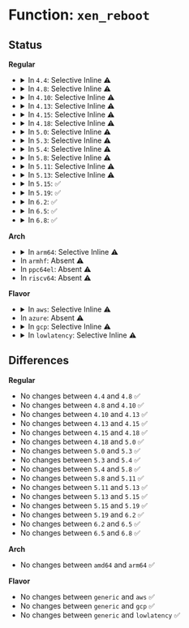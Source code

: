 # Function: <code>xen_reboot</code>

## Status
<b>Regular</b>
<ul>
<li>
<details>
<summary>In <code>4.4</code>: Selective Inline ⚠️</summary>

```c
void xen_reboot(int reason);
```

**Collision:** Unique Static

**Inline:** Selective

**Transformation:** False

**Instances:**

```
In arch/x86/xen/enlighten.c (ffffffff8101c540)
Location: arch/x86/xen/enlighten.c:1274
Inline: True
Direct callers:
  - arch/x86/xen/enlighten.c:xen_panic_event
  - arch/x86/xen/enlighten.c:xen_emergency_restart
  - arch/x86/xen/enlighten.c:xen_crash_shutdown
  - arch/x86/xen/enlighten.c:xen_machine_power_off
  - arch/x86/xen/enlighten.c:xen_machine_halt
  - arch/x86/xen/enlighten.c:xen_restart
  - arch/x86/xen/enlighten.c:xen_hvm_crash_shutdown
  - arch/x86/xen/enlighten.c:xen_hvm_shutdown
```
**Symbols:**

```
ffffffff8101c540-ffffffff8101c5a2: xen_reboot (STB_LOCAL)
```
</details>
</li>
<li>
<details>
<summary>In <code>4.8</code>: Selective Inline ⚠️</summary>

```c
void xen_reboot(int reason);
```

**Collision:** Unique Static

**Inline:** Selective

**Transformation:** False

**Instances:**

```
In arch/x86/xen/enlighten.c (ffffffff8101b7d0)
Location: arch/x86/xen/enlighten.c:1293
Inline: True
Direct callers:
  - arch/x86/xen/enlighten.c:xen_hvm_crash_shutdown
  - arch/x86/xen/enlighten.c:xen_hvm_shutdown
  - arch/x86/xen/enlighten.c:xen_panic_event
  - arch/x86/xen/enlighten.c:xen_crash_shutdown
  - arch/x86/xen/enlighten.c:xen_machine_power_off
  - arch/x86/xen/enlighten.c:xen_machine_halt
  - arch/x86/xen/enlighten.c:xen_emergency_restart
  - arch/x86/xen/enlighten.c:xen_restart
```
**Symbols:**

```
ffffffff8101b7d0-ffffffff8101b832: xen_reboot (STB_LOCAL)
```
</details>
</li>
<li>
<details>
<summary>In <code>4.10</code>: Selective Inline ⚠️</summary>

```c
void xen_reboot(int reason);
```

**Collision:** Unique Static

**Inline:** Selective

**Transformation:** False

**Instances:**

```
In arch/x86/xen/enlighten.c (ffffffff8101bff0)
Location: arch/x86/xen/enlighten.c:1281
Inline: True
Direct callers:
  - arch/x86/xen/enlighten.c:xen_hvm_crash_shutdown
  - arch/x86/xen/enlighten.c:xen_hvm_shutdown
  - arch/x86/xen/enlighten.c:xen_panic_event
  - arch/x86/xen/enlighten.c:xen_crash_shutdown
  - arch/x86/xen/enlighten.c:xen_machine_power_off
  - arch/x86/xen/enlighten.c:xen_machine_halt
  - arch/x86/xen/enlighten.c:xen_emergency_restart
  - arch/x86/xen/enlighten.c:xen_restart
```
**Symbols:**

```
ffffffff8101bff0-ffffffff8101c054: xen_reboot (STB_LOCAL)
```
</details>
</li>
<li>
<details>
<summary>In <code>4.13</code>: Selective Inline ⚠️</summary>

```c
void xen_reboot(int reason);
```

**Collision:** Unique Global

**Inline:** Selective

**Transformation:** False

**Instances:**

```
In arch/x86/xen/enlighten.c (ffffffff81019ca0)
Location: arch/x86/xen/enlighten.c:246
Inline: True
Direct callers:
  - arch/x86/xen/enlighten.c:xen_panic_event
  - arch/x86/xen/enlighten.c:xen_emergency_restart
  - arch/x86/xen/enlighten_hvm.c:xen_hvm_crash_shutdown
  - arch/x86/xen/enlighten_hvm.c:xen_hvm_shutdown
  - arch/x86/xen/enlighten_pv.c:xen_crash_shutdown
  - arch/x86/xen/enlighten_pv.c:xen_machine_power_off
  - arch/x86/xen/enlighten_pv.c:xen_machine_halt
  - arch/x86/xen/enlighten_pv.c:xen_restart
```
**Symbols:**

```
ffffffff81019ca0-ffffffff81019d26: xen_reboot (STB_GLOBAL)
```
</details>
</li>
<li>
<details>
<summary>In <code>4.15</code>: Selective Inline ⚠️</summary>

```c
void xen_reboot(int reason);
```

**Collision:** Unique Global

**Inline:** Selective

**Transformation:** False

**Instances:**

```
In arch/x86/xen/enlighten.c (ffffffff8101a540)
Location: arch/x86/xen/enlighten.c:250
Inline: True
Direct callers:
  - arch/x86/xen/enlighten.c:xen_panic_event
  - arch/x86/xen/enlighten.c:xen_emergency_restart
  - arch/x86/xen/enlighten_hvm.c:xen_hvm_crash_shutdown
  - arch/x86/xen/enlighten_hvm.c:xen_hvm_shutdown
  - arch/x86/xen/enlighten_pv.c:xen_crash_shutdown
  - arch/x86/xen/enlighten_pv.c:xen_machine_power_off
  - arch/x86/xen/enlighten_pv.c:xen_machine_halt
  - arch/x86/xen/enlighten_pv.c:xen_restart
```
**Symbols:**

```
ffffffff8101a540-ffffffff8101a5bc: xen_reboot (STB_GLOBAL)
```
</details>
</li>
<li>
<details>
<summary>In <code>4.18</code>: Selective Inline ⚠️</summary>

```c
void xen_reboot(int reason);
```

**Collision:** Unique Global

**Inline:** Selective

**Transformation:** False

**Instances:**

```
In arch/x86/xen/enlighten.c (ffffffff8101aef0)
Location: arch/x86/xen/enlighten.c:258
Inline: True
Direct callers:
  - arch/x86/xen/enlighten.c:xen_panic_event
  - arch/x86/xen/enlighten.c:xen_emergency_restart
  - arch/x86/xen/enlighten_hvm.c:xen_hvm_crash_shutdown
  - arch/x86/xen/enlighten_hvm.c:xen_hvm_shutdown
  - arch/x86/xen/enlighten_pv.c:xen_crash_shutdown
  - arch/x86/xen/enlighten_pv.c:xen_machine_power_off
  - arch/x86/xen/enlighten_pv.c:xen_machine_halt
  - arch/x86/xen/enlighten_pv.c:xen_restart
```
**Symbols:**

```
ffffffff8101aef0-ffffffff8101af6c: xen_reboot (STB_GLOBAL)
```
</details>
</li>
<li>
<details>
<summary>In <code>5.0</code>: Selective Inline ⚠️</summary>

```c
void xen_reboot(int reason);
```

**Collision:** Unique Global

**Inline:** Selective

**Transformation:** False

**Instances:**

```
In arch/x86/xen/enlighten.c (ffffffff8101b6c0)
Location: arch/x86/xen/enlighten.c:260
Inline: True
Direct callers:
  - arch/x86/xen/enlighten.c:xen_panic_event
  - arch/x86/xen/enlighten.c:xen_emergency_restart
  - arch/x86/xen/enlighten_hvm.c:xen_hvm_crash_shutdown
  - arch/x86/xen/enlighten_hvm.c:xen_hvm_shutdown
  - arch/x86/xen/enlighten_pv.c:xen_crash_shutdown
  - arch/x86/xen/enlighten_pv.c:xen_machine_power_off
  - arch/x86/xen/enlighten_pv.c:xen_machine_halt
  - arch/x86/xen/enlighten_pv.c:xen_restart
```
**Symbols:**

```
ffffffff8101b6c0-ffffffff8101b73c: xen_reboot (STB_GLOBAL)
```
</details>
</li>
<li>
<details>
<summary>In <code>5.3</code>: Selective Inline ⚠️</summary>

```c
void xen_reboot(int reason);
```

**Collision:** Unique Global

**Inline:** Selective

**Transformation:** False

**Instances:**

```
In arch/x86/xen/enlighten.c (ffffffff8101d1f0)
Location: arch/x86/xen/enlighten.c:260
Inline: True
Direct callers:
  - arch/x86/xen/enlighten.c:xen_panic_event
  - arch/x86/xen/enlighten.c:xen_emergency_restart
  - arch/x86/xen/enlighten_hvm.c:xen_hvm_crash_shutdown
  - arch/x86/xen/enlighten_hvm.c:xen_hvm_shutdown
  - arch/x86/xen/enlighten_pv.c:xen_crash_shutdown
  - arch/x86/xen/enlighten_pv.c:xen_machine_power_off
  - arch/x86/xen/enlighten_pv.c:xen_machine_halt
  - arch/x86/xen/enlighten_pv.c:xen_restart
```
**Symbols:**

```
ffffffff8101d1f0-ffffffff8101d26b: xen_reboot (STB_GLOBAL)
```
</details>
</li>
<li>
<details>
<summary>In <code>5.4</code>: Selective Inline ⚠️</summary>

```c
void xen_reboot(int reason);
```

**Collision:** Unique Global

**Inline:** Selective

**Transformation:** False

**Instances:**

```
In arch/x86/xen/enlighten.c (ffffffff8101db70)
Location: arch/x86/xen/enlighten.c:260
Inline: True
Direct callers:
  - arch/x86/xen/enlighten.c:xen_emergency_restart
  - arch/x86/xen/enlighten_hvm.c:xen_hvm_crash_shutdown
  - arch/x86/xen/enlighten_hvm.c:xen_hvm_shutdown
  - arch/x86/xen/enlighten_pv.c:xen_crash_shutdown
  - arch/x86/xen/enlighten_pv.c:xen_machine_power_off
  - arch/x86/xen/enlighten_pv.c:xen_machine_halt
  - arch/x86/xen/enlighten_pv.c:xen_restart
```
**Symbols:**

```
ffffffff8101db70-ffffffff8101dbeb: xen_reboot (STB_GLOBAL)
```
</details>
</li>
<li>
<details>
<summary>In <code>5.8</code>: Selective Inline ⚠️</summary>

```c
void xen_reboot(int reason);
```

**Collision:** Unique Global

**Inline:** Selective

**Transformation:** False

**Instances:**

```
In arch/x86/xen/enlighten.c (ffffffff8101ff60)
Location: arch/x86/xen/enlighten.c:260
Inline: True
Direct callers:
  - arch/x86/xen/enlighten.c:xen_emergency_restart
  - arch/x86/xen/enlighten_hvm.c:xen_hvm_crash_shutdown
  - arch/x86/xen/enlighten_hvm.c:xen_hvm_shutdown
  - arch/x86/xen/enlighten_pv.c:xen_crash_shutdown
  - arch/x86/xen/enlighten_pv.c:xen_machine_power_off
  - arch/x86/xen/enlighten_pv.c:xen_machine_halt
  - arch/x86/xen/enlighten_pv.c:xen_restart
```
**Symbols:**

```
ffffffff8101ff60-ffffffff8101ffd9: xen_reboot (STB_GLOBAL)
```
</details>
</li>
<li>
<details>
<summary>In <code>5.11</code>: Selective Inline ⚠️</summary>

```c
void xen_reboot(int reason);
```

**Collision:** Unique Global

**Inline:** Selective

**Transformation:** False

**Instances:**

```
In arch/x86/xen/enlighten.c (ffffffff81020a00)
Location: arch/x86/xen/enlighten.c:260
Inline: True
Direct callers:
  - arch/x86/xen/enlighten.c:xen_emergency_restart
  - arch/x86/xen/enlighten_hvm.c:xen_hvm_crash_shutdown
  - arch/x86/xen/enlighten_hvm.c:xen_hvm_shutdown
  - arch/x86/xen/enlighten_pv.c:xen_crash_shutdown
  - arch/x86/xen/enlighten_pv.c:xen_machine_power_off
  - arch/x86/xen/enlighten_pv.c:xen_machine_halt
  - arch/x86/xen/enlighten_pv.c:xen_restart
```
**Symbols:**

```
ffffffff81020a00-ffffffff81020a79: xen_reboot (STB_GLOBAL)
```
</details>
</li>
<li>
<details>
<summary>In <code>5.13</code>: Selective Inline ⚠️</summary>

```c
void xen_reboot(int reason);
```

**Collision:** Unique Global

**Inline:** Selective

**Transformation:** False

**Instances:**

```
In arch/x86/xen/enlighten.c (ffffffff81022da0)
Location: arch/x86/xen/enlighten.c:260
Inline: True
Direct callers:
  - arch/x86/xen/enlighten.c:xen_emergency_restart
  - arch/x86/xen/enlighten_hvm.c:xen_hvm_crash_shutdown
  - arch/x86/xen/enlighten_hvm.c:xen_hvm_shutdown
  - arch/x86/xen/enlighten_pv.c:xen_crash_shutdown
  - arch/x86/xen/enlighten_pv.c:xen_machine_power_off
  - arch/x86/xen/enlighten_pv.c:xen_machine_halt
  - arch/x86/xen/enlighten_pv.c:xen_restart
```
**Symbols:**

```
ffffffff81022da0-ffffffff81022e19: xen_reboot (STB_GLOBAL)
```
</details>
</li>
<li>
<details>
<summary>In <code>5.15</code>: ✅</summary>

```c
void xen_reboot(int reason);
```

**Collision:** Unique Global

**Inline:** No

**Transformation:** False

**Instances:**

```
In arch/x86/xen/enlighten.c (ffffffff81026ee0)
Location: arch/x86/xen/enlighten.c:303
Inline: False
Direct callers:
  - arch/x86/xen/enlighten.c:xen_emergency_restart
  - arch/x86/xen/enlighten_hvm.c:xen_hvm_crash_shutdown
  - arch/x86/xen/enlighten_hvm.c:xen_hvm_shutdown
  - arch/x86/xen/enlighten_pv.c:xen_crash_shutdown
  - arch/x86/xen/enlighten_pv.c:xen_machine_power_off
  - arch/x86/xen/enlighten_pv.c:xen_machine_halt
  - arch/x86/xen/enlighten_pv.c:xen_restart
  - drivers/xen/efi.c:xen_efi_reset_system
  - drivers/xen/efi.c:xen_efi_reset_system
```
**Symbols:**

```
ffffffff81026ee0-ffffffff81026f59: xen_reboot (STB_GLOBAL)
```
</details>
</li>
<li>
<details>
<summary>In <code>5.19</code>: ✅</summary>

```c
void xen_reboot(int reason);
```

**Collision:** Unique Global

**Inline:** No

**Transformation:** False

**Instances:**

```
In arch/x86/xen/enlighten.c (ffffffff8102b070)
Location: arch/x86/xen/enlighten.c:239
Inline: False
Direct callers:
  - arch/x86/xen/enlighten.c:xen_emergency_restart
  - arch/x86/xen/enlighten_hvm.c:xen_hvm_crash_shutdown
  - arch/x86/xen/enlighten_pv.c:xen_crash_shutdown
  - arch/x86/xen/enlighten_pv.c:xen_machine_power_off
  - arch/x86/xen/enlighten_pv.c:xen_machine_halt
  - arch/x86/xen/enlighten_pv.c:xen_restart
```
**Symbols:**

```
ffffffff8102b070-ffffffff8102b0f6: xen_reboot (STB_GLOBAL)
```
</details>
</li>
<li>
<details>
<summary>In <code>6.2</code>: ✅</summary>

```c
void xen_reboot(int reason);
```

**Collision:** Unique Global

**Inline:** No

**Transformation:** False

**Instances:**

```
In arch/x86/xen/enlighten.c (ffffffff81031d20)
Location: arch/x86/xen/enlighten.c:239
Inline: False
Direct callers:
  - arch/x86/xen/enlighten.c:xen_emergency_restart
  - arch/x86/xen/enlighten_hvm.c:xen_hvm_crash_shutdown
  - arch/x86/xen/enlighten_pv.c:xen_crash_shutdown
  - arch/x86/xen/enlighten_pv.c:xen_machine_power_off
  - arch/x86/xen/enlighten_pv.c:xen_machine_halt
  - arch/x86/xen/enlighten_pv.c:xen_restart
```
**Symbols:**

```
ffffffff81031d20-ffffffff81031dae: xen_reboot (STB_GLOBAL)
```
</details>
</li>
<li>
<details>
<summary>In <code>6.5</code>: ✅</summary>

```c
void xen_reboot(int reason);
```

**Collision:** Unique Global

**Inline:** No

**Transformation:** False

**Instances:**

```
In arch/x86/xen/enlighten.c (ffffffff81031d20)
Location: arch/x86/xen/enlighten.c:239
Inline: False
Direct callers:
  - arch/x86/xen/enlighten.c:xen_emergency_restart
  - arch/x86/xen/enlighten_hvm.c:xen_hvm_crash_shutdown
  - arch/x86/xen/enlighten_pv.c:xen_crash_shutdown
  - arch/x86/xen/enlighten_pv.c:xen_machine_power_off
  - arch/x86/xen/enlighten_pv.c:xen_machine_halt
  - arch/x86/xen/enlighten_pv.c:xen_restart
```
**Symbols:**

```
ffffffff81031d20-ffffffff81031dae: xen_reboot (STB_GLOBAL)
```
</details>
</li>
<li>
<details>
<summary>In <code>6.8</code>: ✅</summary>

```c
void xen_reboot(int reason);
```

**Collision:** Unique Global

**Inline:** No

**Transformation:** False

**Instances:**

```
In arch/x86/xen/enlighten.c (ffffffff81038010)
Location: arch/x86/xen/enlighten.c:243
Inline: False
Direct callers:
  - arch/x86/xen/enlighten.c:xen_emergency_restart
  - arch/x86/xen/enlighten_hvm.c:xen_hvm_crash_shutdown
  - arch/x86/xen/enlighten_pv.c:xen_crash_shutdown
  - arch/x86/xen/enlighten_pv.c:xen_machine_power_off
  - arch/x86/xen/enlighten_pv.c:xen_machine_halt
  - arch/x86/xen/enlighten_pv.c:xen_restart
```
**Symbols:**

```
ffffffff81038010-ffffffff8103809e: xen_reboot (STB_GLOBAL)
```
</details>
</li>
</ul>
<b>Arch</b>
<ul>
<li>
<details>
<summary>In <code>arm64</code>: Selective Inline ⚠️</summary>

```c
void xen_reboot(int reason);
```

**Collision:** Unique Global

**Inline:** Selective

**Transformation:** False

**Instances:**

```
In arch/arm/xen/enlighten.c (ffff8000100f0200)
Location: arch/arm/xen/enlighten.c:174
Inline: True
Direct callers:
  - arch/arm/xen/enlighten.c:xen_power_off
  - arch/arm/xen/enlighten.c:xen_restart
```
**Symbols:**

```
ffff8000100f0200-ffff8000100f0264: xen_reboot (STB_GLOBAL)
```
</details>
</li>
<li>
In <code>armhf</code>: Absent ⚠️
</li>
<li>
In <code>ppc64el</code>: Absent ⚠️
</li>
<li>
In <code>riscv64</code>: Absent ⚠️
</li>
</ul>
<b>Flavor</b>
<ul>
<li>
<details>
<summary>In <code>aws</code>: Selective Inline ⚠️</summary>

```c
void xen_reboot(int reason);
```

**Collision:** Unique Global

**Inline:** Selective

**Transformation:** False

**Instances:**

```
In arch/x86/xen/enlighten.c (ffffffff8101db70)
Location: arch/x86/xen/enlighten.c:260
Inline: True
Direct callers:
  - arch/x86/xen/enlighten.c:xen_emergency_restart
  - arch/x86/xen/enlighten_hvm.c:xen_hvm_crash_shutdown
  - arch/x86/xen/enlighten_hvm.c:xen_hvm_shutdown
  - arch/x86/xen/enlighten_pv.c:xen_crash_shutdown
  - arch/x86/xen/enlighten_pv.c:xen_machine_power_off
  - arch/x86/xen/enlighten_pv.c:xen_machine_halt
  - arch/x86/xen/enlighten_pv.c:xen_restart
```
**Symbols:**

```
ffffffff8101db70-ffffffff8101dbeb: xen_reboot (STB_GLOBAL)
```
</details>
</li>
<li>
In <code>azure</code>: Absent ⚠️
</li>
<li>
<details>
<summary>In <code>gcp</code>: Selective Inline ⚠️</summary>

```c
void xen_reboot(int reason);
```

**Collision:** Unique Global

**Inline:** Selective

**Transformation:** False

**Instances:**

```
In arch/x86/xen/enlighten.c (ffffffff8101db30)
Location: arch/x86/xen/enlighten.c:260
Inline: True
Direct callers:
  - arch/x86/xen/enlighten.c:xen_emergency_restart
  - arch/x86/xen/enlighten_hvm.c:xen_hvm_crash_shutdown
  - arch/x86/xen/enlighten_hvm.c:xen_hvm_shutdown
  - arch/x86/xen/enlighten_pv.c:xen_crash_shutdown
  - arch/x86/xen/enlighten_pv.c:xen_machine_power_off
  - arch/x86/xen/enlighten_pv.c:xen_machine_halt
  - arch/x86/xen/enlighten_pv.c:xen_restart
```
**Symbols:**

```
ffffffff8101db30-ffffffff8101dbab: xen_reboot (STB_GLOBAL)
```
</details>
</li>
<li>
<details>
<summary>In <code>lowlatency</code>: Selective Inline ⚠️</summary>

```c
void xen_reboot(int reason);
```

**Collision:** Unique Global

**Inline:** Selective

**Transformation:** False

**Instances:**

```
In arch/x86/xen/enlighten.c (ffffffff8101dd80)
Location: arch/x86/xen/enlighten.c:260
Inline: True
Direct callers:
  - arch/x86/xen/enlighten.c:xen_emergency_restart
  - arch/x86/xen/enlighten_hvm.c:xen_hvm_crash_shutdown
  - arch/x86/xen/enlighten_hvm.c:xen_hvm_shutdown
  - arch/x86/xen/enlighten_pv.c:xen_crash_shutdown
  - arch/x86/xen/enlighten_pv.c:xen_machine_power_off
  - arch/x86/xen/enlighten_pv.c:xen_machine_halt
  - arch/x86/xen/enlighten_pv.c:xen_restart
```
**Symbols:**

```
ffffffff8101dd80-ffffffff8101ddfb: xen_reboot (STB_GLOBAL)
```
</details>
</li>
</ul>

## Differences
<b>Regular</b>
<ul>
<li>
No changes between <code>4.4</code> and <code>4.8</code> ✅
</li>
<li>
No changes between <code>4.8</code> and <code>4.10</code> ✅
</li>
<li>
No changes between <code>4.10</code> and <code>4.13</code> ✅
</li>
<li>
No changes between <code>4.13</code> and <code>4.15</code> ✅
</li>
<li>
No changes between <code>4.15</code> and <code>4.18</code> ✅
</li>
<li>
No changes between <code>4.18</code> and <code>5.0</code> ✅
</li>
<li>
No changes between <code>5.0</code> and <code>5.3</code> ✅
</li>
<li>
No changes between <code>5.3</code> and <code>5.4</code> ✅
</li>
<li>
No changes between <code>5.4</code> and <code>5.8</code> ✅
</li>
<li>
No changes between <code>5.8</code> and <code>5.11</code> ✅
</li>
<li>
No changes between <code>5.11</code> and <code>5.13</code> ✅
</li>
<li>
No changes between <code>5.13</code> and <code>5.15</code> ✅
</li>
<li>
No changes between <code>5.15</code> and <code>5.19</code> ✅
</li>
<li>
No changes between <code>5.19</code> and <code>6.2</code> ✅
</li>
<li>
No changes between <code>6.2</code> and <code>6.5</code> ✅
</li>
<li>
No changes between <code>6.5</code> and <code>6.8</code> ✅
</li>
</ul>
<b>Arch</b>
<ul>
<li>
No changes between <code>amd64</code> and <code>arm64</code> ✅
</li>
</ul>
<b>Flavor</b>
<ul>
<li>
No changes between <code>generic</code> and <code>aws</code> ✅
</li>
<li>
No changes between <code>generic</code> and <code>gcp</code> ✅
</li>
<li>
No changes between <code>generic</code> and <code>lowlatency</code> ✅
</li>
</ul>
